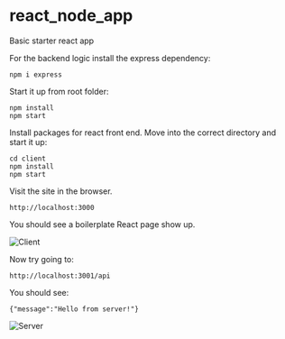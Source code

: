 # react_node_app
Basic starter react app

For the backend logic install the express dependency:

    npm i express
    
Start it up from root folder:

    npm install
    npm start
    
Install packages for react front end. Move into the correct directory and start it up:

    cd client
    npm install
    npm start
    
Visit the site in the browser.

    http://localhost:3000
    
You should see a boilerplate React page show up.

![Client](https://github.com/amnolan/react_node_starter_app/blob/main/screenshots/screenshot_client.png)

Now try going to:

    http://localhost:3001/api

You should see:

    
    {"message":"Hello from server!"}
    
![Server](https://github.com/amnolan/react_node_starter_app/blob/main/screenshots/screenshot_server.png)
